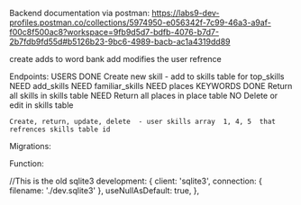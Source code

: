 Backend documentation via postman: https://labs9-dev-profiles.postman.co/collections/5974950-e056342f-7c99-46a3-a9af-f00c8f500ac8?workspace=9fb9d5d7-bdfb-4076-b7d7-2b7fdb9fd55d#b5126b23-9bc6-4989-bacb-ac1a4319dd89


create adds to word bank 
add modifies the user refrence 


Endpoints: 
  USERS
    DONE Create new skill - add to skills table for top_skills 
    NEED add_skills 
    NEED familiar_skills 
    NEED places 
  KEYWORDS
    DONE Return all skills in skills table
    NEED Return all places in place table
    NO Delete or edit in skills table
    
    Create, return, update, delete  - user skills array  1, 4, 5  that refrences skills table id

Migrations: 


Function: 

//This is the old sqlite3
development: {
    client: 'sqlite3',
    connection: {
      filename: './dev.sqlite3'
    },
    useNullAsDefault: true,
  },
